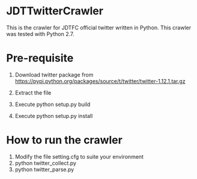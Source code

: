 # JDTTwitterCrawler
This is the crawler for JDTFC official twitter written in Python. This crawler was tested with Python 2.7.

# Pre-requisite
1. Download twitter package from https://pypi.python.org/packages/source/t/twitter/twitter-1.12.1.tar.gz

2. Extract the file

3. Execute python setup.py build

4. Execute python setup.py install

# How to run the crawler
1. Modify the file setting.cfg to suite your environment
2. python twitter_collect.py
3. python twitter_parse.py





